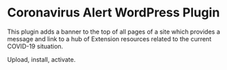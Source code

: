 # Coronavirus Alert WordPress Plugin

This plugin adds a banner to the top of all pages of a site which provides a message and link to a hub of Extension resources related to the current COVID-19 situation.

Upload, install, activate.
